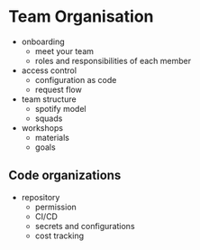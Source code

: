# Team Organisation


- onboarding
  - meet your team
  - roles and responsibilities of each member
- access control
  - configuration as code
  - request flow
- team structure
  - spotify model
  - squads 
- workshops
  - materials
  - goals
 
## Code organizations

- repository
  - permission
  - CI/CD
  - secrets and configurations
  - cost tracking
